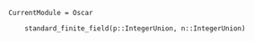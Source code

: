 ```@meta
CurrentModule = Oscar
```


```@docs
    standard_finite_field(p::IntegerUnion, n::IntegerUnion)
```
